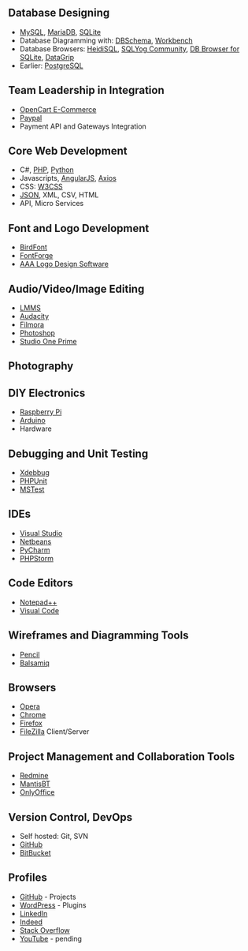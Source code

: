 ## Database Designing

* [MySQL](https://www.mysql.com/), [MariaDB](https://mariadb.org/), [SQLite](https://www.sqlite.org/)
* Database Diagramming with: [DBSchema](https://dbschema.com/), [Workbench](https://www.mysql.com/products/workbench/design/)
* Database Browsers: [HeidiSQL](https://www.heidisql.com/), [SQLYog Community](https://github.com/webyog/sqlyog-community/wiki/Downloads), [DB Browser for SQLite](https://sqlitebrowser.org), [DataGrip](https://www.jetbrains.com/datagrip/)
* Earlier: [PostgreSQL](https://www.postgresql.org/)


## Team Leadership in Integration

* [OpenCart E-Commerce](https://www.opencart.com)
* [Paypal](https://www.paypal.com/)
* Payment API and Gateways Integration


## Core Web Development

* C#, [PHP](https://php.net/), [Python](https://python.org/)
* Javascripts, [AngularJS](https://angularjs.org/), [Axios](https://github.com/axios/axios/)
* CSS: [W3CSS](https://www.w3schools.com/w3css/default.asp)
* [JSON](https://www.json.org/json-en.html), XML, CSV, HTML
* API, Micro Services


## Font and Logo Development

* [BirdFont](https://birdfont.org/)
* [FontForge](https://fontforge.org/en-US/)
* [AAA Logo Design Software](https://www.aaa-logo.com/)


## Audio/Video/Image Editing

* [LMMS](https://lmms.io/)
* [Audacity](https://www.audacityteam.org)
* [Filmora](https://filmora.wondershare.com/)
* [Photoshop](https://www.adobe.com/products/photoshop.html)
* [Studio One Prime](https://shop.presonus.com/Studio-One-5-Prime)


## Photography


## DIY Electronics

* [Raspberry Pi](https://www.raspberrypi.org/)
* [Arduino](https://www.arduino.cc/)
* Hardware


## Debugging and Unit Testing

* [Xdebbug](https://xdebug.org/)
* [PHPUnit](https://phpunit.de/)
* [MSTest](https://docs.microsoft.com/en-us/dotnet/core/testing/unit-testing-with-mstest)


## IDEs

* [Visual Studio](https://visualstudio.microsoft.com/)
* [Netbeans](https://netbeans.apache.org/)
* [PyCharm](https://www.jetbrains.com/pycharm/)
* [PHPStorm](https://www.jetbrains.com/phpstorm/)


## Code Editors

* [Notepad++](https://notepad-plus-plus.org)
* [Visual Code](https://code.visualstudio.com/)


## Wireframes and Diagramming Tools

* [Pencil](https://pencil.evolus.vn/)
* [Balsamiq](https://balsamiq.com/)


## Browsers

* [Opera](https://www.opera.com/)
* [Chrome](https://www.google.com/intl/en_ca/chrome/)
* [Firefox](https://www.mozilla.org/en-US/)
* [FileZilla](https://filezilla-project.org/) Client/Server


## Project Management and Collaboration Tools
* [Redmine](https://www.redmine.org/)
* [MantisBT](https://www.mantisbt.org/)
* [OnlyOffice](https://www.onlyoffice.com)


## Version Control, DevOps

* Self hosted: Git, SVN
* [GitHub](https://github.com/)
* [BitBucket](https://bitbucket.org/)


## Profiles

* [GitHub](https://github.com/anytizer/) - Projects
* [WordPress](https://profiles.wordpress.org/pbimal/#content-plugins) - Plugins
* [LinkedIn](https://www.linkedin.com/in/bimalpoudel/)
* [Indeed](https://my.indeed.com/p/bimalp-1f7dcyx)
* [Stack Overflow](https://stackoverflow.com/users/2156512/bimal-poudel)
* [YouTube](https://www.youtube.com/) - pending
